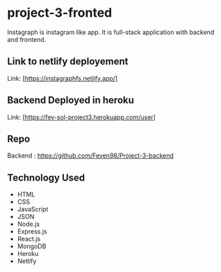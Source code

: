 # project-3-fronted

Instagraph is instagram like app. It is full-stack application with backend and frontend.

## Link to netlify deployement

Link: [https://instagraphfs.netlify.app/]

## Backend Deployed in heroku

Link: [https://fev-sol-project3.herokuapp.com/user]

## Repo

Backend : https://github.com/Feven98/Project-3-backend


## Technology Used

* HTML
* CSS
* JavaScript
* JSON
* Node.js
* Express.js
* React.js
* MongoDB
* Heroku
* Netlify

